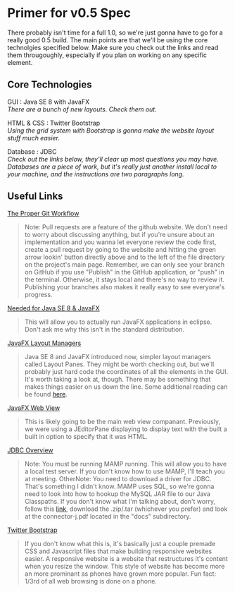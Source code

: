 Primer for v0.5 Spec
=======

There probably isn't time for a full 1.0, so we're just gonna have to go for a really good 0.5 build. The main points are that we'll be using the core technolgies specified below. Make sure you check out the links and read them througoughly, especially if you plan on working on any specific element.

## Core Technologies
GUI : Java SE 8 with JavaFX  
*There are a bunch of new layouts. Check them out.*

HTML & CSS : Twitter Bootstrap  
*Using the grid system with Bootstrap is gonna make the website layout stuff much easier.*

Database : JDBC  
*Check out the links below, they'll clear up most questions you may have. Databases are a piece of work, but it's really just another install local to your machine, and the instructions are two paragraphs long.*


## Useful Links

[The Proper Git Workflow](https://guides.github.com/introduction/flow/)
>Note: Pull requests are a feature of the github website. We don't need to worry about discussing anything, but if you're unsure about an implementation and you wanna let everyone review the code first, create a pull request by going to the website and hitting the green arrow lookin' button directly above and to the left of the file directory on the project's main page. Remember, we can only see your branch on GitHub if you use "Publish" in the GitHub application, or "push" in the terminal. Otherwise, it stays local and there's no way to review it. Publishing your branches also makes it really easy to see everyone's progress.

[Needed for Java SE 8 & JavaFX](http://www.eclipse.org/efxclipse/install.html#for-the-lazy)
>This will allow you to actually run JavaFX applications in eclipse. Don't ask me why this isn't in the standard distribution.

[JavaFX Layout Managers](https://blog.idrsolutions.com/2014/05/layout-manager-swing-javafx-tutorial/)
>Java SE 8 and JavaFX introduced now, simpler layout managers called Layout Panes. They might be worth checking out, but we'll probably just hard code the coordinates of all the elements in the GUI. It's worth taking a look at, though. There may be something that makes things easier on us down the line. Some additional reading can be found [here](https://docs.oracle.com/javafx/2/layout/jfxpub-layout.htm).

[JavaFX Web View](https://docs.oracle.com/javafx/2/webview/jfxpub-webview.htm)
>This is likely going to be the main web view companant. Previously, we were using a JEditorPane displaying to display text with the built a built in option to specify that it was HTML.

[JDBC Overview](http://www.tutorialspoint.com/jdbc/jdbc-quick-guide.htm)
>Note: You must be running MAMP running. This will allow you to have a local test server. If you don't know how to use MAMP, I'll teach you at meeting.
>OtherNote: You need to download a driver for JDBC. That's something I didn't know. MAMP uses SQL, so we're gonna need to look into how to hookup the MySQL JAR file to our Java Classpaths. If you don't know what I'm talking about, don't worry, follow this [link](http://dev.mysql.com/downloads/file.php?id=454396), download the .zip/.tar (whichever you prefer) and look at the connector-j.pdf located in the "docs" subdirectory.

[Twitter Bootstrap](http://getbootstrap.com/getting-started/#examples)
>If you don't know what this is, it's basically just a couple premade CSS and Javascript files that make building responsive websites easier. A responsive website is a website that restructures it's content when you resize the window. This style of website has become more an more prominant as phones have grown more popular. Fun fact: 1/3rd of all web browsing is done on a phone.
